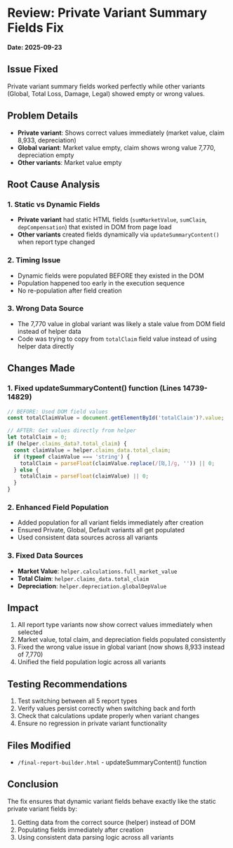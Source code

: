 # Review: Private Variant Summary Fields Fix
**Date: 2025-09-23**

## Issue Fixed
Private variant summary fields worked perfectly while other variants (Global, Total Loss, Damage, Legal) showed empty or wrong values.

## Problem Details
- **Private variant**: Shows correct values immediately (market value, claim 8,933, depreciation)
- **Global variant**: Market value empty, claim shows wrong value 7,770, depreciation empty
- **Other variants**: Market value empty

## Root Cause Analysis

### 1. Static vs Dynamic Fields
- **Private variant** had static HTML fields (`sumMarketValue`, `sumClaim`, `depCompensation`) that existed in DOM from page load
- **Other variants** created fields dynamically via `updateSummaryContent()` when report type changed

### 2. Timing Issue
- Dynamic fields were populated BEFORE they existed in the DOM
- Population happened too early in the execution sequence
- No re-population after field creation

### 3. Wrong Data Source
- The 7,770 value in global variant was likely a stale value from DOM field instead of helper data
- Code was trying to copy from `totalClaim` field value instead of using helper data directly

## Changes Made

### 1. Fixed updateSummaryContent() function (Lines 14739-14829)
```javascript
// BEFORE: Used DOM field values
const totalClaimValue = document.getElementById('totalClaim')?.value;

// AFTER: Get values directly from helper
let totalClaim = 0;
if (helper.claims_data?.total_claim) {
  const claimValue = helper.claims_data.total_claim;
  if (typeof claimValue === 'string') {
    totalClaim = parseFloat(claimValue.replace(/[₪,]/g, '')) || 0;
  } else {
    totalClaim = parseFloat(claimValue) || 0;
  }
}
```

### 2. Enhanced Field Population
- Added population for all variant fields immediately after creation
- Ensured Private, Global, Default variants all get populated
- Used consistent data sources across all variants

### 3. Fixed Data Sources
- **Market Value**: `helper.calculations.full_market_value`
- **Total Claim**: `helper.claims_data.total_claim`
- **Depreciation**: `helper.depreciation.globalDepValue`

## Impact
1. All report type variants now show correct values immediately when selected
2. Market value, total claim, and depreciation fields populated consistently
3. Fixed the wrong value issue in global variant (now shows 8,933 instead of 7,770)
4. Unified the field population logic across all variants

## Testing Recommendations
1. Test switching between all 5 report types
2. Verify values persist correctly when switching back and forth
3. Check that calculations update properly when variant changes
4. Ensure no regression in private variant functionality

## Files Modified
- `/final-report-builder.html` - updateSummaryContent() function

## Conclusion
The fix ensures that dynamic variant fields behave exactly like the static private variant fields by:
1. Getting data from the correct source (helper) instead of DOM
2. Populating fields immediately after creation
3. Using consistent data parsing logic across all variants